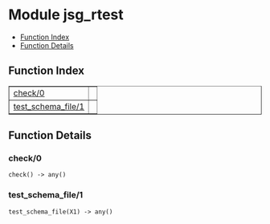 

# Module jsg_rtest #
* [Function Index](#index)
* [Function Details](#functions)


<a name="index"></a>

## Function Index ##


<table width="100%" border="1" cellspacing="0" cellpadding="2" summary="function index"><tr><td valign="top"><a href="#check-0">check/0</a></td><td></td></tr><tr><td valign="top"><a href="#test_schema_file-1">test_schema_file/1</a></td><td></td></tr></table>


<a name="functions"></a>

## Function Details ##

<a name="check-0"></a>

### check/0 ###

`check() -> any()`


<a name="test_schema_file-1"></a>

### test_schema_file/1 ###

`test_schema_file(X1) -> any()`


